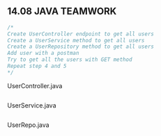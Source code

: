 ## 14.08 JAVA TEAMWORK
```java
/*
Create UserController endpoint to get all users
Create a UserService method to get all users
Create a UserRepository method to get all users
Add user with a postman
Try to get all the users with GET method
Repeat step 4 and 5
*/
```
UserController.java
```java

```
UserService.java
```java

```
UserRepo.java
```java

```

